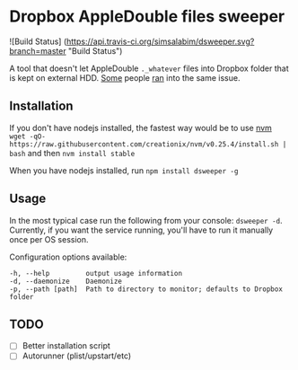 # Dropbox AppleDouble files sweeper

![Build Status] (https://api.travis-ci.org/simsalabim/dsweeper.svg?branch=master "Build Status")

A tool that doesn't let AppleDouble `._whatever` files into Dropbox folder that is kept on external HDD.
[Some](https://www.dropboxforum.com/hc/communities/public/questions/201454519--AppleDouble-file-nightmare-This-should-not-be-happening-Fix-this-in-Dropbox-for-Mac-update-please-)
people [ran](https://www.dropboxforum.com/hc/communities/public/questions/202940365--files) into the same issue.

## Installation

If you don't have nodejs installed, the fastest way would be to use [nvm](https://github.com/creationix/nvm)<br>
`wget -qO- https://raw.githubusercontent.com/creationix/nvm/v0.25.4/install.sh | bash`
and then
`nvm install stable`

When you have nodejs installed, run `npm install dsweeper -g`

## Usage
In the most typical case run the following from your console: `dsweeper -d`. Currently, if you want the service running,
you'll have to run it manually once per OS session.

Configuration options available:

```
-h, --help         output usage information
-d, --daemonize    Daemonize
-p, --path [path]  Path to directory to monitor; defaults to Dropbox folder
```

## TODO
- [ ] Better installation script
- [ ] Autorunner (plist/upstart/etc)
